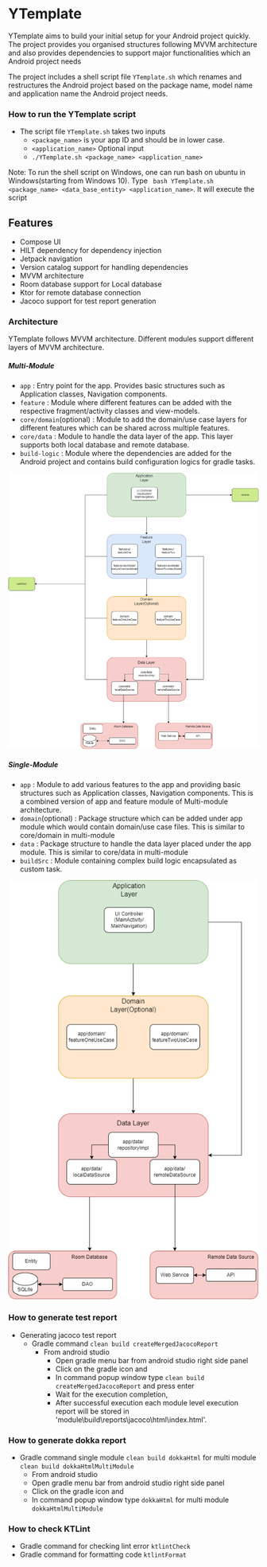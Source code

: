 YTemplate
==================
YTemplate aims to build your initial setup for your Android project quickly. The project provides you organised structures following MVVM architecture and also provides dependencies to support major functionalities which an Android project needs

The project includes a shell script file `YTemplate.sh` which renames and restructures the Android project based on the package name, model name and application name the Android project needs.

### How to run the YTemplate script
- The script file `YTemplate.sh` takes two inputs
  - `<package_name>` is your app ID and should be in lower case.
  - `<application_name>` Optional input
  - `./YTemplate.sh <package_name> <application_name>`

Note: To run the shell script on Windows, one can run bash on ubuntu in Windows(starting from Windows 10).
Type ` bash YTemplate.sh <package_name> <data_base_entity> <application_name>`. It will execute the script


## Features
* Compose UI
* HILT dependency for dependency injection
* Jetpack navigation
* Version catalog support for handling dependencies
* MVVM architecture
* Room database support for Local database
* Ktor for remote database connection
* Jacoco support for test report generation

### Architecture
YTemplate follows MVVM architecture. Different modules support different layers of MVVM architecture.

##### Multi-Module
* `app` : Entry point for the app. Provides basic structures such as Application classes, Navigation components.
* `feature` : Module where different features can be added with the respective fragment/activity classes and view-models.
* `core/domain`(optional) : Module to add the domain/use case layers for different features which can be shared across multiple features.
* `core/data` : Module to handle the data layer of the app. This layer supports both local database and remote database.
* `build-logic` : Module where the dependencies are added for the Android project and contains build configuration logics for gradle tasks.

![](multiModuleArchitecture.png)

##### Single-Module
* `app` : Module to add various features to the app and providing basic structures such as Application classes, Navigation components. This is a combined version of app and feature module of Multi-module architecture.
* `domain`(optional) : Package structure which can be added under app module which would contain domain/use case files. This is similar to core/domain in multi-module
* `data` : Package structure to handle the data layer placed under the app module. This is similar to core/data in multi-module
* `buildSrc` : Module containing complex build logic encapsulated as custom task.

![](singleModuleArchitecture.png)

### How to generate test report
- Generating jacoco test report
  - Gradle command `clean build createMergedJacocoReport`
    - From android studio
      - Open gradle menu bar from android studio right side panel
      - Click on the gradle icon and
      - In command popup window type `clean build createMergedJacocoReport` and press enter
      - Wait for the execution completion,
      - After successful execution each module level execution report will be stored in 'module\build\reports\jacoco\html\index.html'.

### How to generate dokka report
- Gradle command single module `clean build dokkaHtml` for multi module `clean build dokkaHtmlMultiModule`
  - From android studio
  - Open gradle menu bar from android studio right side panel
  - Click on the gradle icon and
  - In command popup window type `dokkaHtml` for multi module `dokkaHtmlMultiModule`

### How to check KTLint
- Gradle command for checking lint error `ktlintCheck`
- Gradle command for formatting code `ktlintFormat`
